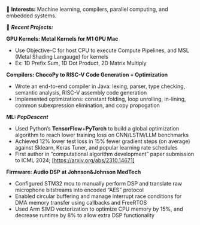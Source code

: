 🔭 **Interests:** Machine learning, compilers, parallel computing, and embedded systems.

🌱 _**Recent Projects:**_

   **GPU Kernels: Metal Kernels for M1 GPU Mac**
   - Use Objective-C for host CPU to execute Compute Pipelines, and MSL (Metal Shading Langauge) for kernels
   - Ex: 1D Prefix Sum, 1D Dot Product, 2D Matrix Multiply
   
   **Compilers: ChocoPy to RISC-V Code Generation + Optimization**
   - Wrote an end-to-end compiler in Java: lexing, parser, type checking, semantic analysis, RISC-V assembly code generation
   - Implemented optimizations: constant folding, loop unrolling, in-lining, common subexpression elimination, and copy propogation

   **ML: _PopDescent_**
   - Used Python’s **TensorFlow**+**PyTorch** to build a global optimization algorithm to reach lower training loss on CNN/LSTM/LLM benchmarks
   -  Achieved 12% lower test loss in 15% fewer gradient steps (on average) against Sklearn, Keras Tuner, and popular learning rate schedules
   - First author in “computational algorithm development” paper submission to ICML 2024; [https://arxiv.org/abs/2310.14671]

   **Firmware: Audio DSP at Johnson&Johnson MedTech**
   - Configured STM32 mcu to manually perform DSP and translate raw microphone bitstreams into encoded “AES” protocol
   - Enabled circular buffering and manage interrupt race conditions for DMA memory transfer using callbacks and FreeRTOS
   -  Used Arm SIMD vectorization to optimize CPU memory by 15%, and decrease runtime by 8% to allow extra DSP functionality

<!--
**abhip02/abhip02** is a ✨ _special_ ✨ repository because its `README.md` (this file) appears on your GitHub profile.

Here are some ideas to get you started:

- 🔭 I’m currently working on ...
- 🌱 I’m currently learning ...
- 👯 I’m looking to collaborate on ...
- 🤔 I’m looking for help with ...
- 💬 Ask me about ...
- 📫 How to reach me: ...
- 😄 Pronouns: ...
- ⚡ Fun fact: ...
-->
